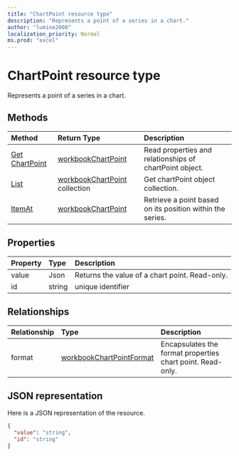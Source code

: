 ```yaml
---
title: "ChartPoint resource type"
description: "Represents a point of a series in a chart."
author: "lumine2008"
localization_priority: Normal
ms.prod: "excel"
---
```


# ChartPoint resource type

Represents a point of a series in a chart.


## Methods

| Method		   | Return Type	|Description|
|:---------------|:--------|:----------|
|[Get ChartPoint](../api/chartpoint-get.md) | [workbookChartPoint](chartpoint.md) |Read properties and relationships of chartPoint object.|
|[List](../api/chartpoint-list.md) | [workbookChartPoint](chartpoint.md) collection |Get chartPoint object collection. |
|[ItemAt](../api/chartpointscollection-itemat.md)|[workbookChartPoint](chartpoint.md)|Retrieve a point based on its position within the series.|

## Properties
| Property	   | Type	|Description|
|:---------------|:--------|:----------|
|value|Json|Returns the value of a chart point. Read-only.|
|id|string|unique identifier|

## Relationships
| Relationship | Type	|Description|
|:---------------|:--------|:----------|
|format|[workbookChartPointFormat](chartpointformat.md)|Encapsulates the format properties chart point. Read-only.|

## JSON representation

Here is a JSON representation of the resource.

<!--{
  "blockType": "resource",
  "optionalProperties": [],
  "keyProperty": "id",
  "baseType": "microsoft.graph.entity",
  "@odata.type": "microsoft.graph.workbookChartPoint"
}-->

```json
{
  "value": "string",
  "id": "string"
}

```

<!-- uuid: 8fcb5dbc-d5aa-4681-8e31-b001d5168d79
2015-10-25 14:57:30 UTC -->
<!-- {
  "type": "#page.annotation",
  "description": "ChartPoint resource",
  "keywords": "",
  "section": "documentation",
  "tocPath": ""
}-->
